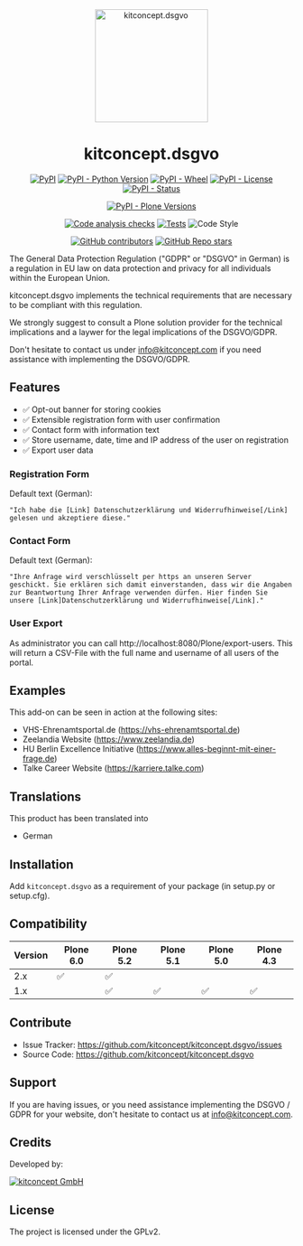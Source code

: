 <div align="center">
    <img alt="kitconcept.dsgvo" width="200px" src="./docs/icon.png">
</div>

<h1 align="center">kitconcept.dsgvo</h1>

<div align="center">

[![PyPI](https://img.shields.io/pypi/v/kitconcept.dsgvo)](https://pypi.org/project/kitconcept.dsgvo/)
[![PyPI - Python Version](https://img.shields.io/pypi/pyversions/kitconcept.dsgvo)](https://pypi.org/project/kitconcept.dsgvo/)
[![PyPI - Wheel](https://img.shields.io/pypi/wheel/kitconcept.dsgvo)](https://pypi.org/project/kitconcept.dsgvo/)
[![PyPI - License](https://img.shields.io/pypi/l/kitconcept.dsgvo)](https://pypi.org/project/kitconcept.dsgvo/)
[![PyPI - Status](https://img.shields.io/pypi/status/kitconcept.dsgvo)](https://pypi.org/project/kitconcept.dsgvo/)


[![PyPI - Plone Versions](https://img.shields.io/pypi/frameworkversions/plone/kitconcept.dsgvo)](https://pypi.org/project/kitconcept.dsgvo/)

[![Code analysis checks](https://github.com/kitconcept/kitconcept.dsgvo/actions/workflows/code-analysis.yml/badge.svg)](https://github.com/kitconcept/kitconcept.dsgvo/actions/workflows/code-analysis.yml)
[![Tests](https://github.com/kitconcept/kitconcept.dsgvo/actions/workflows/tests.yml/badge.svg)](https://github.com/kitconcept/kitconcept.dsgvo/actions/workflows/tests.yml)
![Code Style](https://img.shields.io/badge/Code%20Style-Black-000000)

[![GitHub contributors](https://img.shields.io/github/contributors/kitconcept/kitconcept.dsgvo)](https://github.com/kitconcept/kitconcept.dsgvo)
[![GitHub Repo stars](https://img.shields.io/github/stars/kitconcept/kitconcept.dsgvo?style=social)](https://github.com/kitconcept/kitconcept.dsgvo)


</div>

The General Data Protection Regulation ("GDPR" or "DSGVO" in German) is a regulation in EU law on data protection and privacy for all individuals within the European Union.

kitconcept.dsgvo implements the technical requirements that are necessary to be compliant with this regulation.

We strongly suggest to consult a Plone solution provider for the technical implications and a laywer for the legal implications of the DSGVO/GDPR.

Don't hesitate to contact us under info@kitconcept.com if you need assistance with implementing the DSGVO/GDPR.

## Features

- ✅ Opt-out banner for storing cookies
- ✅ Extensible registration form with user confirmation
- ✅ Contact form with information text
- ✅ Store username, date, time and IP address of the user on registration
- ✅ Export user data

### Registration Form

Default text (German):

    "Ich habe die [Link] Datenschutzerklärung und Widerrufhinweise[/Link] gelesen und akzeptiere diese."

### Contact Form

Default text (German):

    "Ihre Anfrage wird verschlüsselt per https an unseren Server geschickt. Sie erklären sich damit einverstanden, dass wir die Angaben zur Beantwortung Ihrer Anfrage verwenden dürfen. Hier finden Sie unsere [Link]Datenschutzerklärung und Widerrufhinweise[/Link]."

### User Export

As administrator you can call http://localhost:8080/Plone/export-users. This will return a CSV-File with the full name and username of all users of the portal.

## Examples

This add-on can be seen in action at the following sites:

- VHS-Ehrenamtsportal.de (https://vhs-ehrenamtsportal.de)
- Zeelandia Website (https://www.zeelandia.de)
- HU Berlin Excellence Initiative (https://www.alles-beginnt-mit-einer-frage.de)
- Talke Career Website (https://karriere.talke.com)


## Translations

This product has been translated into

- German


## Installation

Add `kitconcept.dsgvo` as a requirement of your package (in setup.py or setup.cfg).


## Compatibility

| Version | Plone 6.0 |  Plone 5.2 | Plone 5.1 | Plone 5.0 | Plone 4.3 |
| --- | --- | --- | --- | --- | --- |
| 2.x | ✅ | ✅ | | | |
| 1.x | | ✅ | ✅ | ✅ | ✅ |

## Contribute

- Issue Tracker: https://github.com/kitconcept/kitconcept.dsgvo/issues
- Source Code: https://github.com/kitconcept/kitconcept.dsgvo


## Support

If you are having issues, or you need assistance implementing the DSGVO / GDPR for your website, don't hesitate to contact us at info@kitconcept.com.


## Credits

Developed by:

[![kitconcept GmbH](https://kitconcept.com/logo.svg)](https://kitconcept.com/)

## License

The project is licensed under the GPLv2.
